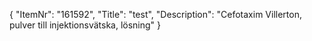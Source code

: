 {
  "ItemNr": "161592",
  "Title": "test",
  "Description": "Cefotaxim Villerton, pulver till injektionsvätska, lösning"
}